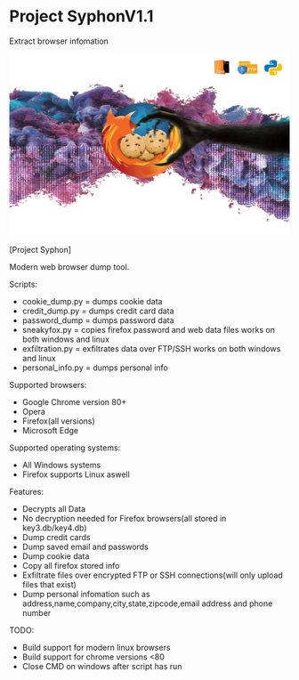 # Project SyphonV1.1
Extract browser infomation

<img src="https://raw.githubusercontent.com/darkseid-security/ProjectSyphon/main/img/theft.jpg">

[Project Syphon]

Modern web browser dump tool.

Scripts:
- cookie_dump.py = dumps cookie data
- credit_dump.py = dumps credit card data
- password_dump = dumps password data
- sneakyfox.py = copies firefox password and web data files works on both windows and linux
- exfiltration.py = exfiltrates data over FTP/SSH works on both windows and linux
- personal_info.py = dumps personal info

Supported browsers:
- Google Chrome version 80+
- Opera
- Firefox(all versions)
- Microsoft Edge

Supported operating systems:
- All Windows systems
- Firefox supports Linux aswell 

Features:
- Decrypts all Data
- No decryption needed for Firefox browsers(all stored in key3.db/key4.db)
- Dump credit cards
- Dump saved email and passwords
- Dump cookie data
- Copy all firefox stored info
- Exfiltrate files over encrypted FTP or SSH connections(will only upload files that exist)
- Dump personal infomation such as address,name,company,city,state,zipcode,email address and phone number

TODO:
- Build support for modern linux browsers
- Build support for chrome versions <80
- Close CMD on windows after script has run
